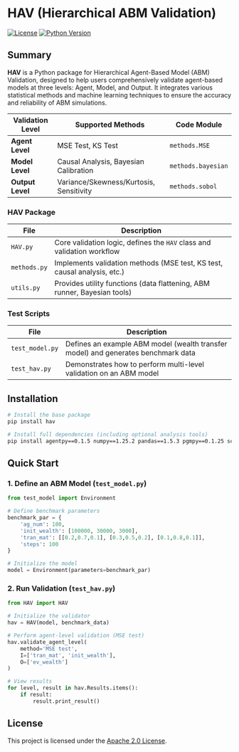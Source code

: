 # HAV (Hierarchical ABM Validation)

[![License](https://img.shields.io/badge/License-Apache%202.0-blue.svg)](https://opensource.org/licenses/Apache-2.0)
[![Python Version](https://img.shields.io/badge/Python-%3E%3D%203.10-blue)](https://www.python.org/downloads/)

## Summary

**HAV** is a Python package for Hierarchical Agent-Based Model (ABM) Validation, designed to help users comprehensively validate agent-based models at three levels: Agent, Model, and Output. It integrates various statistical methods and machine learning techniques to ensure the accuracy and reliability of ABM simulations.

| Validation Level | Supported Methods                          | Code Module          |
|------------------|--------------------------------------------|----------------------|
| **Agent Level**  | MSE Test, KS Test                          | `methods.MSE`        |
| **Model Level**  | Causal Analysis, Bayesian Calibration      | `methods.bayesian`   |
| **Output Level** | Variance/Skewness/Kurtosis, Sensitivity    | `methods.sobol`      |

### HAV Package
| File          | Description                                                                 |
|---------------|-----------------------------------------------------------------------------|
| `HAV.py`      | Core validation logic, defines the `HAV` class and validation workflow      |
| `methods.py`  | Implements validation methods (MSE test, KS test, causal analysis, etc.)    |
| `utils.py`    | Provides utility functions (data flattening, ABM runner, Bayesian tools)    |

### Test Scripts
| File               | Description                                                                 |
|--------------------|-----------------------------------------------------------------------------|
| `test_model.py`    | Defines an example ABM model (wealth transfer model) and generates benchmark data |
| `test_hav.py`      | Demonstrates how to perform multi-level validation on an ABM model          |


## Installation
```bash
# Install the base package
pip install hav

# Install full dependencies (including optional analysis tools)
pip install agentpy==0.1.5 numpy==1.25.2 pandas==1.5.3 pgmpy==0.1.25 scipy==1.14.0 statsmodels==0.14.0 catboost>=1.2.5 emcee>=3.1.6 SALib>=1.5.0
```

## Quick Start

### 1. Define an ABM Model (`test_model.py`)
```python
from test_model import Environment

# Define benchmark parameters
benchmark_par = {
    'ag_num': 100,
    'init_wealth': [100000, 30000, 3000],
    'tran_mat': [[0.2,0.7,0.1], [0.3,0.5,0.2], [0.1,0.8,0.1]],
    'steps': 100
}

# Initialize the model
model = Environment(parameters=benchmark_par)
```

### 2. Run Validation (`test_hav.py`)
```python
from HAV import HAV

# Initialize the validator
hav = HAV(model, benchmark_data)

# Perform agent-level validation (MSE test)
hav.validate_agent_level(
    method='MSE test',
    I=['tran_mat', 'init_wealth'],
    O=['ev_wealth']
)

# View results
for level, result in hav.Results.items():
    if result:
        result.print_result()
```

## License
This project is licensed under the [Apache 2.0 License](https://opensource.org/licenses/Apache-2.0).